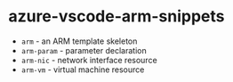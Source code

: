 # azure-vscode-arm-snippets

* `arm` - an ARM template skeleton
* `arm-param` - parameter declaration
* `arm-nic` - network interface resource
* `arm-vm` - virtual machine resource